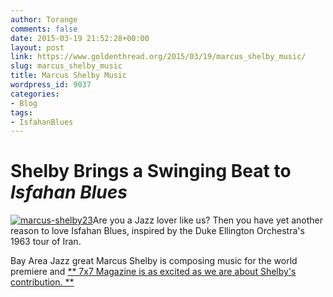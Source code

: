 ```yaml
---
author: Torange
comments: false
date: 2015-03-19 21:52:28+00:00
layout: post
link: https://www.goldenthread.org/2015/03/19/marcus_shelby_music/
slug: marcus_shelby_music
title: Marcus Shelby Music
wordpress_id: 9037
categories:
- Blog
tags:
- IsfahanBlues
---
```


# **Shelby Brings a Swinging Beat to _Isfahan Blues_**


[![marcus-shelby23](https://www.goldenthread.org/wp-content/uploads/2015/03/marcus-shelby23.jpg)](http://www.7x7.com/culture/african-american-shakespeare-companys-world-premiere-isfahan-blues)Are you a Jazz lover like us? Then you have yet another reason to love Isfahan Blues, inspired by the Duke Ellington Orchestra's 1963 tour of Iran.
<!-- more -->
Bay Area Jazz great Marcus Shelby is composing music for the world premiere and [** 7x7 Magazine is as excited as we are about Shelby's contribution. **](http://www.7x7.com/culture/african-american-shakespeare-companys-world-premiere-isfahan-blues)
